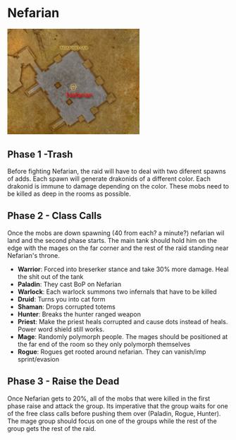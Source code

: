 # Nefarian

<img src="./images/nefarian-map.png" width="300px" />

## Phase 1 -Trash

Before fighting Nefarian, the raid will have to deal with two diferent spawns of adds.
Each spawn will generate drakonids of a different color. Each drakonid is immune to
damage depending on the color. These mobs need to be killed as deep in the rooms as
possible.

## Phase 2 - Class Calls

Once the mobs are down spawning (40 from each? a minute?) nefarian wil land and the second phase
starts. The main tank should hold him on the edge with the mages on the far corner and
the rest of the raid standing near Nefarian's throne.

- **Warrior**: Forced into breserker stance and take 30% more damage. Heal the shit out of the tank
- **Paladin**: They cast BoP on Nefarian
- **Warlock**: Each warlock summons two infernals that have to be killed
- **Druid**: Turns you into cat form
- **Shaman**: Drops corrupted totems
- **Hunter**: Breaks the hunter ranged weapon
- **Priest**: Make the priest heals corrupted and cause dots instead of heals. Power word shield still works.
- **Mage**: Randomly polymorph people. The mages should be positioned at the far end of the room so they only polymorph themselves
- **Rogue**: Rogues get rooted around nefarian. They can vanish/imp sprint/evasion

## Phase 3 - Raise the Dead

Once Nefarian gets to 20%, all of the mobs that were killed in the first phase raise and attack
the group. Its imperative that the group waits for one of the free class calls before pushing them over
(Paladin, Rogue, Hunter). The mage group should focus on one of the groups while the rest of the
group gets the rest of the raid.
